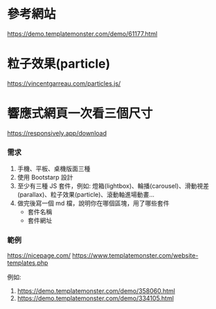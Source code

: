 # 參考網站
https://demo.templatemonster.com/demo/61177.html

# 粒子效果(particle)
https://vincentgarreau.com/particles.js/

# 響應式網頁一次看三個尺寸
https://responsively.app/download


### 需求

1. 手機、平板、桌機版面三種
2. 使用 Bootstarp 設計
3. 至少有三種 JS 套件，例如: 燈箱(lightbox)、輪播(carousel)、滑動視差(parallax)、粒子效果(particle)、滾動軸進場動畫...
4. 做完後寫一個 md 檔，說明你在哪個區塊，用了哪些套件
   - 套件名稱
   - 套件網址

### 範例

https://nicepage.com/
https://www.templatemonster.com/website-templates.php

例如:

1. https://demo.templatemonster.com/demo/358060.html
2. https://demo.templatemonster.com/demo/334105.html
